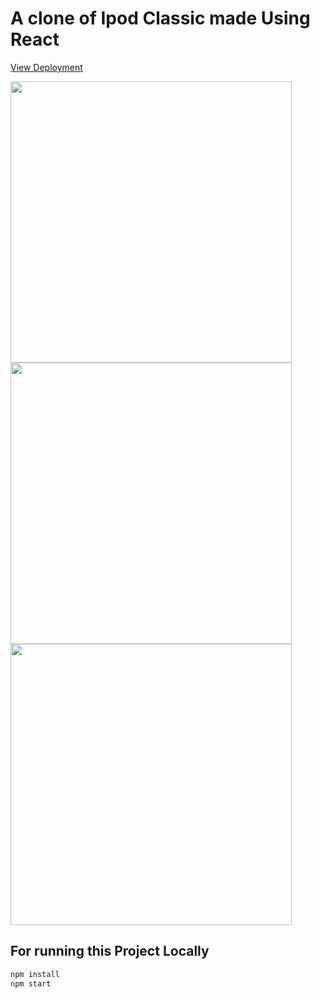 # A clone of Ipod Classic made Using React

[View Deployment](https://nyctonio.github.io/ipod/)

<img src="https://user-images.githubusercontent.com/79045059/118838934-b6ddac80-b8e3-11eb-9707-6028eb23c963.png" width=450 />

<img src="https://user-images.githubusercontent.com/79045059/118839115-de347980-b8e3-11eb-8dc3-43313c59c046.png" width=450 />

<img src="https://user-images.githubusercontent.com/79045059/118839465-1fc52480-b8e4-11eb-83e3-3a959468948c.png" width=450 />

## For running this Project Locally 

```bash
npm install
npm start
```
